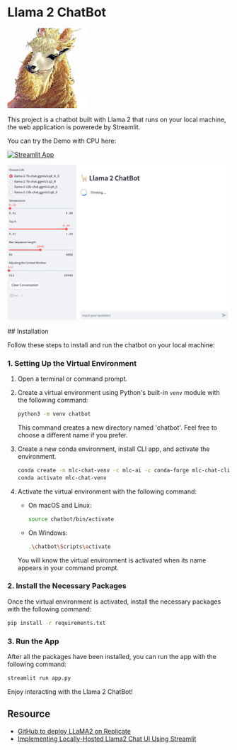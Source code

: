 # Llama 2 ChatBot
<p align="left">
    <img width=180 src="logo/llama-144.png">
</p>
This project is a chatbot built with Llama 2 that runs on your local machine, the web application is powerede by Streamlit. 


You can try the Demo with CPU here:

[![Streamlit App](https://static.streamlit.io/badges/streamlit_badge_black_white.svg)](https://llama2chatbot.streamlit.app/)

<p align="left">
    <img src="Screenshot.png">
</p>
## Installation

Follow these steps to install and run the chatbot on your local machine:

### 1. Setting Up the Virtual Environment

1. Open a terminal or command prompt.

2. Create a virtual environment using Python's built-in `venv` module with the following command:

    ```bash
    python3 -m venv chatbot
    ```
   
    This command creates a new directory named 'chatbot'. Feel free to choose a different name if you prefer.

3. Create a new conda environment, install CLI app, and activate the environment.

    ```bash
    conda create -n mlc-chat-venv -c mlc-ai -c conda-forge mlc-chat-cli-nightly
    conda activate mlc-chat-venv
    ```

4. Activate the virtual environment with the following command:

    - On macOS and Linux:

        ```bash
        source chatbot/bin/activate
        ```

    - On Windows:

        ```bash
        .\chatbot\Scripts\activate
        ```

    You will know the virtual environment is activated when its name appears in your command prompt.   

### 2. Install the Necessary Packages

Once the virtual environment is activated, install the necessary packages with the following command:

```bash
pip install -r requirements.txt
```

### 3. Run the App
After all the packages have been installed, you can run the app with the following command:

```bash
streamlit run app.py
```

Enjoy interacting with the Llama 2 ChatBot!

## Resource
- [GitHub to deploy LLaMA2 on Replicate](https://github.com/a16z-infra/cog-llama-template)
- [Implementing Locally-Hosted Llama2 Chat UI Using Streamlit](https://medium.com/@daydreamersjp/implementing-locally-hosted-llama2-chat-ui-using-streamlit-53b181651b4e)

